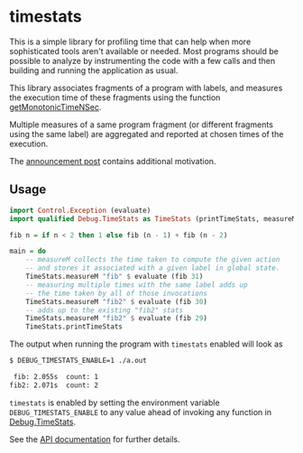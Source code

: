 # timestats

This is a simple library for profiling time that can help when more
sophisticated tools aren't available or needed. Most programs should
be possible to analyze by instrumenting the code with a few calls
and then building and running the application as usual.

This library associates fragments of a program with labels, and
measures the execution time of these fragments using the function
[getMonotonicTimeNSec](https://hackage.haskell.org/package/base-4.16.2.0/docs/GHC-Clock.html#v:getMonotonicTimeNSec).

Multiple measures of a same program fragment (or different fragments
using the same label) are aggregated and reported at chosen times of
the execution.

The [announcement post][timestats-announcement] contains additional
motivation.

[timestats-announcement]: https://www.tweag.io/blog/2022-07-28-timestats/

## Usage

```Haskell
import Control.Exception (evaluate)
import qualified Debug.TimeStats as TimeStats (printTimeStats, measureM)

fib n = if n < 2 then 1 else fib (n - 1) + fib (n - 2)

main = do
    -- measureM collects the time taken to compute the given action
    -- and stores it associated with a given label in global state.
    TimeStats.measureM "fib" $ evaluate (fib 31)
    -- measuring multiple times with the same label adds up
    -- the time taken by all of those invocations
    TimeStats.measureM "fib2" $ evaluate (fib 30)
    -- adds up to the existing "fib2" stats
    TimeStats.measureM "fib2" $ evaluate (fib 29)
    TimeStats.printTimeStats
```

The output when running the program with `timestats` enabled will look as

```bash
$ DEBUG_TIMESTATS_ENABLE=1 ./a.out

 fib: 2.055s  count: 1
fib2: 2.071s  count: 2
```

`timestats` is enabled by setting the environment variable
`DEBUG_TIMESTATS_ENABLE` to any value ahead of invoking any function
in [Debug.TimeStats](src/Debug/TimeStats.hs).

See the [API documentation][timestats-hackage] for further details.

[timestats-hackage]: https://hackage.haskell.org/package/timestats
